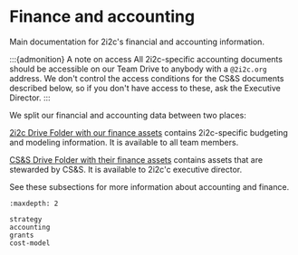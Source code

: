# Finance and accounting

Main documentation for 2i2c's financial and accounting information.

:::{admonition} A note on access
All 2i2c-specific accounting documents should be accessible on our Team Drive to anybody with a `@2i2c.org` address.
We don't control the access conditions for the CS&S documents described below, so if you don't have access to these, ask the Executive Director.
:::

We split our financial and accounting data between two places:

[2i2c Drive Folder with our finance assets](https://drive.google.com/drive/folders/1D5NQKhPDP6zMQ8EdLcMOceTz-ek81nmX?usp=sharing) contains 2i2c-specific budgeting and modeling information. It is available to all team members.

[CS&S Drive Folder with their finance assets](https://drive.google.com/drive/folders/115EIa6cD4BNGIqOd2i7Rqu3MgsM73lgR?usp=sharing) contains assets that are stewarded by CS&S. It is available to 2i2c'c executive director.

See these subsections for more information about accounting and finance.

```{toctree}
:maxdepth: 2

strategy
accounting
grants
cost-model
```
